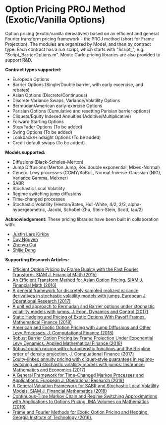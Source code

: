 # Option Pricing PROJ Method (Exotic/Vanilla Options)
Option pricing (exotic/vanilla derivatives) based on an efficient and general Fourier transform pricing framework - the PROJ method (short for Frame Projection). The modules are organized by Model, and then by contract type. Each contract has a run script, which starts with "Script_", e.g. "Script_BarrierOptions.m". Monte Carlo pricing libraries are also provided to support R&D.

<b>Contract types supported:</b>
<ul>
  <li> European Options </li>
  <li> Barrier Options (Single/Double barrier, with early excercise, and rebates) </li>
  <li> Asian Options (Discrete/Continuous)</li>
  <li> Discrete Variance Swaps, Variance/Volatility Options </li>
  <li> Bermudan/American early-exercise Options </li>
  <li> Parisian Options (Cumulative and resetting Parisian barrier options) </li>
  <li> Cliquets/Equity Indexed Annuities (Additive/Multiplicative)</li>
  <li> Forward Starting Options </li>
  <li> Step/Fader Options (To be added) </li>
  <li> Swing Options (To be added) </li>
  <li> Lookback/Hindsight Options (To be added) </li>
  <li> Credit default swaps (To be added) </li>
 </ul>
  
<b>Models supported:</b>
<ul>
  <li> Diffusions (Black-Scholes-Merton) </li>
  <li> Jump Diffusions (Merton Jump, Kou double exponential, Mixed-Normal)  </li>
  <li> General Levy processes (CGMY/KoBoL, Normal-Inverse-Gaussian (NIG), Variance Gamma, Meixner) </li>
  <li> SABR </li>
  <li> Stochastic Local Volatility </li>
  <li> Regime switching jump diffusions </li>
  <li> Time-changed processes </li>
  <li> Stochastic Volatility (Heston/Bates, Hull-White, 4/2, 3/2, alpha-hypergeometric, Jacobi, Schobel-Zhu, Stein-Stein, Scott, tau/2)   </li>
</ul>

<b>Acknowledgement:</b>
These pricing libraries have been built in collaboration with:
<ul>
  <li> <a href="https://www.researchgate.net/profile/Justin_Kirkby"> Justin Lars Kirkby </a> </li>
  <li><a href="https://www.researchgate.net/profile/Duy_Nguyen125">Duy Nguyen </a> </li>
  <li><a href="https://www.researchgate.net/profile/Zhenyu_Cui"> Zhenyu Cui </a> </li>
  <li><a href="https://www2.isye.gatech.edu/people/faculty/Shijie_Deng/"> Shijie Deng </a> </li>
 </ul>

<b> Supporting Research Articles: </b>
<ul>
  <li> 
    <a href="https://www.researchgate.net/publication/271529024_Efficient_Option_Pricing_by_Frame_Duality_with_the_Fast_Fourier_Transform"> Efficient Option Pricing by Frame Duality with the Fast Fourier Transform. SIAM J. Financial Math (2015)</a>
    </li>
  <li> <a href="https://www.researchgate.net/publication/290607662_An_Efficient_Transform_Method_for_Asian_Option_Pricing">An Efficient Transform Method for Asian Option Pricing. SIAM J. Financial Math (2016) </a> 
  </li>
  <li> <a href="https://www.researchgate.net/publication/315888055_A_general_framework_for_discretely_sampled_realized_variance_derivatives_in_stochastic_volatility_models_with_jumps">A general framework for discretely sampled realized variance derivatives in stochastic volatility models with jumps. European J. Operational Research (2017) </a> 
  </li>
  <li> <a href="https://www.researchgate.net/publication/317056519_A_unified_approach_to_Bermudan_and_Barrier_options_under_stochastic_volatility_models_with_jumps"> A unified approach to Bermudan and Barrier options under stochastic volatility models with jumps. J. Econ. Dynamics and Control (2017)</a> 
  </li>
  <li> <a href="https://www.researchgate.net/publication/271529064_Static_Hedging_and_Pricing_of_Exotic_Options_With_Payoff_Frames"> Static Hedging and Pricing of Exotic Options With Payoff Frames. Mathematical Finance (2018) </a>
  </li>
  <li> <a href="https://www.researchgate.net/publication/320720280_American_and_Exotic_Option_Pricing_with_Jump_Diffusions_and_Other_Levy_Processes"> American and Exotic Option Pricing with Jump Diffusions and Other Levy Processes. J. Computational Finance (2018) </a>
  </li>
  <li> <a href="https://www.researchgate.net/publication/271529039_Robust_Barrier_Option_Pricing_by_Frame_Projection_Under_Exponential_Levy_Dynamics"> Robust Barrier Option Pricing by Frame Projection Under Exponential Levy Dynamics. Applied Mathematical Finance (2018) </a> 
  </li>
  <li> <a href="https://www.researchgate.net/publication/320264970_Robust_option_pricing_with_characteristic_functions_and_the_B-spline_order_of_density_projection"> Robust option pricing with characteristic functions and the B-spline order of density projection, J. Compuational Finance (2017) </a> 
  </li>
  <li> <a href="https://www.researchgate.net/publication/314260670_Equity-linked_annuity_pricing_with_cliquet-style_guarantees_in_regime-switching_and_stochastic_volatility_models_with_jumps"> Equity-linked annuity pricing with cliquet-style guarantees in regime-switching and stochastic volatility models with jumps. Insurance: Mathematics and Economics (2017)</a> 
  </li>
  <li> <a href="https://www.researchgate.net/publication/327411363_A_General_Framework_for_Time-Changed_Markov_Processes_and_Applications"> A General Framework for Time-Changed Markov Processes and Applications. European J. Operational Research (2018) </a> 
  </li>
  <li> <a href="https://www.researchgate.net/publication/324731726_A_General_Valuation_Framework_for_SABR_and_Stochastic_Local_Volatility_Models"> A General Valuation Framework for SABR and Stochastic Local Volatility Models. SIAM J. Financial Mathematics (2018) </a> 
  </li>
  <li> <a href="https://www.researchgate.net/publication/330401656_Continuous-Time_Markov_Chain_and_Regime_Switching_Approximations_with_Applications_to_Options_Pricing"> Continuous-Time Markov Chain and Regime Switching Approximations with Applications to Options Pricing. IMA Volumes on Mathematics (2019)</a> 
  </li>
  <li>
    <a href="https://smartech.gatech.edu/bitstream/handle/1853/59138/KIRKBY-DISSERTATION-2016.pdf"> Frame and Fourier Methods for Exotic Option Pricing and Hedging. Georgia Institute of Technology (2016). </a>
  </li>
</ul>


